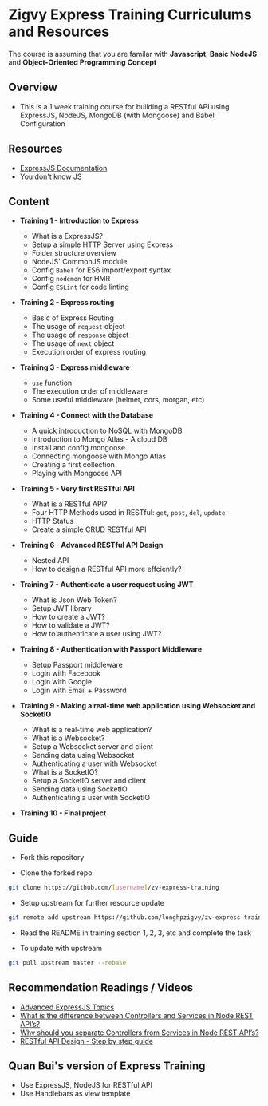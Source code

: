 # Zigvy Express Training Curriculums and Resources
The course is assuming that you are familar with **Javascript**, **Basic NodeJS** and **Object-Oriented Programming Concept**

## Overview
- This is a 1 week training course for building a RESTful API using ExpressJS, NodeJS, MongoDB (with Mongoose) and Babel Configuration

## Resources
- [ExpressJS Documentation](https://expressjs.com/en/starter/installing.html)
- [You don't know JS](https://github.com/getify/You-Dont-Know-JS)

## Content
- **Training 1 - Introduction to Express**
  - What is a ExpressJS?
  - Setup a simple HTTP Server using Express
  - Folder structure overview
  - NodeJS' CommonJS module
  - Config `Babel` for ES6 import/export syntax
  - Config `nodemon` for HMR
  - Config `ESLint` for code linting

- **Training 2 - Express routing**
  - Basic of Express Routing
  - The usage of `request` object
  - The usage of `response` object
  - The usage of `next` object
  - Execution order of express routing

- **Training 3 - Express middleware**
  - `use` function
  - The execution order of middleware
  - Some useful middleware (helmet, cors, morgan, etc)

- **Training 4 - Connect with the Database**
  - A quick introduction to NoSQL with MongoDB
  - Introduction to Mongo Atlas - A cloud DB
  - Install and config mongoose
  - Connecting mongoose with Mongo Atlas
  - Creating a first collection
  - Playing with Mongoose API

- **Training 5 - Very first RESTful API**
  - What is a RESTful API?
  - Four HTTP Methods used in RESTful: `get`, `post`, `del`, `update`
  - HTTP Status
  - Create a simple CRUD RESTful API

- **Training 6 - Advanced RESTful API Design**
  - Nested API
  - How to design a RESTful API more effciently?

- **Training 7 - Authenticate a user request using JWT**
  - What is Json Web Token?
  - Setup JWT library
  - How to create a JWT?
  - How to validate a JWT?
  - How to authenticate a user using JWT?

- **Training 8 - Authentication with Passport Middleware**
  - Setup Passport middleware
  - Login with Facebook
  - Login with Google
  - Login with Email + Password

- **Training 9 - Making a real-time web application using Websocket and SocketIO**
  - What is a real-time web application?
  - What is a Websocket?
  - Setup a Websocket server and client
  - Sending data using Websocket
  - Authenticating a user with Websocket
  - What is a SocketIO?
  - Setup a SocketIO server and client
  - Sending data using SocketIO
  - Authenticating a user with SocketIO

- **Training 10 - Final project**


## Guide
- Fork this repository

- Clone the forked repo

```bash
git clone https://github.com/[username]/zv-express-training
```

- Setup upstream for further resource update

```bash
git remote add upstream https://github.com/longhpzigvy/zv-express-training
```

- Read the README in training section 1, 2, 3, etc and complete the task

- To update with upstream

```bash
git pull upstream master --rebase
```

## Recommendation Readings / Videos
- [Advanced ExpressJS Topics](https://expressjs.com/en/advanced/developing-template-engines.html)
- [What is the difference between Controllers and Services in Node REST API’s?](https://www.coreycleary.me/what-is-the-difference-between-controllers-and-services-in-node-rest-apis/)
- [Why should you separate Controllers from Services in Node REST API’s?](https://www.coreycleary.me/why-should-you-separate-controllers-from-services-in-node-rest-apis/)
- [RESTful API Design - Step by step guide](https://hackernoon.com/restful-api-design-step-by-step-guide-2f2c9f9fcdbf)

## Quan Bui's version of Express Training
  - Use ExpressJS, NodeJS for RESTful API 
  - Use Handlebars as view template